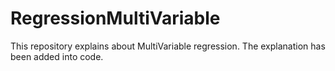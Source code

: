 # RegressionMultiVariable

This repository explains about MultiVariable regression. 
The explanation has been added into code.
